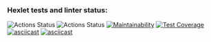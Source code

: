 ### Hexlet tests and linter status:
![Actions Status](https://github.com/SpaceJumperdono/java-project-71/workflows/hexlet-check/badge.svg)
![Actions Status](https://github.com/SpaceJumperdono/java-project-71/workflows/my-check/badge.svg)
[![Maintainability](https://api.codeclimate.com/v1/badges/155e6982b54eaeb51eb0/maintainability)](https://codeclimate.com/github/SpaceJumperdono/java-project-71/maintainability)
[![Test Coverage](https://api.codeclimate.com/v1/badges/155e6982b54eaeb51eb0/test_coverage)](https://codeclimate.com/github/SpaceJumperdono/java-project-71/test_coverage)
[![asciicast](https://asciinema.org/a/596773.svg)](https://asciinema.org/a/596773)
[![asciicast](https://asciinema.org/a/599213.svg)](https://asciinema.org/a/599213)
